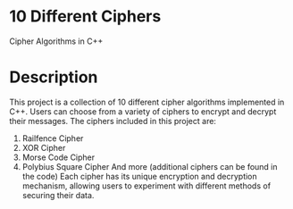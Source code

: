 # 10 Different Ciphers
Cipher Algorithms in C++

# Description
This project is a collection of 10 different cipher algorithms implemented in C++. Users can choose from a variety of ciphers to encrypt and decrypt their messages. The ciphers included in this project are:

1. Railfence Cipher
2. XOR Cipher
3. Morse Code Cipher
4. Polybius Square Cipher
And more (additional ciphers can be found in the code)
Each cipher has its unique encryption and decryption mechanism, allowing users to experiment with different methods of securing their data.
